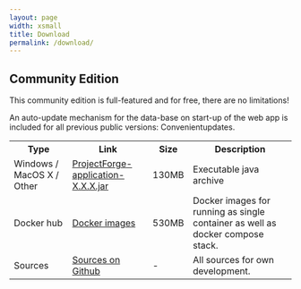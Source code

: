 ```yaml
---
layout: page
width: xsmall
title: Download
permalink: /download/
---
```


## Community Edition

This community edition is full-featured and for free, there are no limitations! 

An auto-update mechanism for the data-base on start-up of the web app is included for all previous public versions: Convenientupdates.

<table>
<tbody>
<tr>
  <th class="gwikith">Type</th>
  <th class="gwikith">Link</th>
  <th class="gwikith">Size</th>
  <th class="gwikith">Description</th>
</tr>
<tr>
<td class="gwikitd">Windows / MacOS X / Other</td>
<td class="gwikitd"><a href="https://sourceforge.net/projects/pforge/files/ProjectForge/" target="_blank">ProjectForge-application-X.X.X.jar</a></td>
<td class="gwikitd">130MB</td>
<td class="gwikitd">Executable java archive</td>
</tr>
<tr>
<td class="gwikitd">Docker hub</td>
<td class="gwikitd"><a href="https://hub.docker.com/repository/docker/kreinhard/projectforge" target="_blank">Docker images</a></td>
<td class="gwikitd">530MB</td>
<td class="gwikitd">Docker images for running as single container as well as docker compose stack.</td>
</tr>
<tr>
<td class="gwikitd">Sources</td>
<td class="gwikitd"><a href="https://github.com/micromata/projectforge" target="_blank">Sources on Github</a></td>
<td class="gwikitd">-</td>
<td class="gwikitd">All sources for own development.</td>
</tr>
<tr>
</tr></tbody>
</table>

